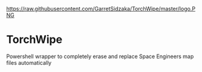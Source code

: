 https://raw.githubusercontent.com/GarretSidzaka/TorchWipe/master/logo.PNG
# TorchWipe
Powershell wrapper to completely erase and replace Space Engineers map files automatically


